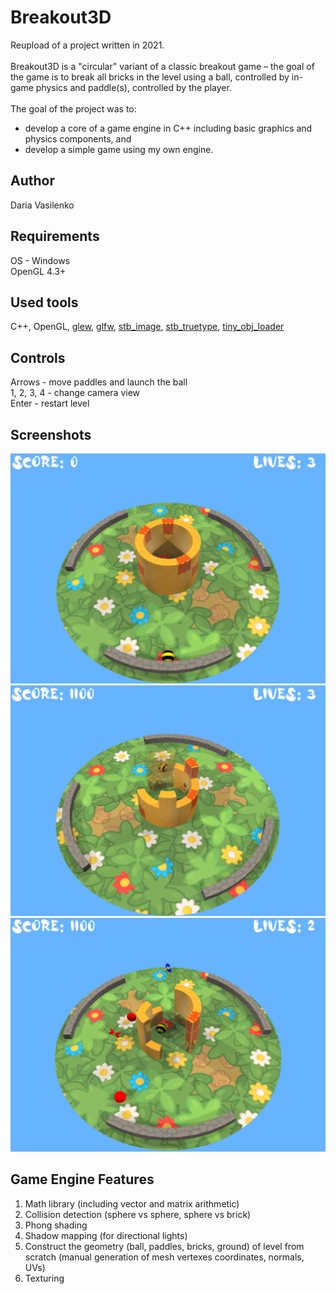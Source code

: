 # Breakout3D
Reupload of a project written in 2021.\
\
Breakout3D is a "circular" variant of a classic breakout game – the goal of
the game is to break all bricks in the level using a ball, controlled by in-game physics and
paddle(s), controlled by the player.\
\
The goal of the project was to:
- develop a core of a game engine in C++ including basic graphics and physics components, and
- develop a simple game using my own engine.

## Author
Daria Vasilenko

## Requirements
OS - Windows\
OpenGL 4.3+

## Used tools
C++, OpenGL, [glew](https://github.com/nigels-com/glew), [glfw](https://github.com/glfw/glfw), [stb_image](https://github.com/nothings/stb), [stb_truetype](https://github.com/nothings/stb), [tiny_obj_loader](https://github.com/tinyobjloader/tinyobjloader)

## Controls
Arrows - move paddles and launch the ball\
1, 2, 3, 4 - change camera view\
Enter - restart level

## Screenshots
![](https://github.com/DashaVasilenko/Breakout3D/blob/main/screenshots/1.png)
![](https://github.com/DashaVasilenko/Breakout3D/blob/main/screenshots/2.png)
![](https://github.com/DashaVasilenko/Breakout3D/blob/main/screenshots/3.png)

## Game Engine Features
1. Math library (including vector and matrix arithmetic)
2. Collision detection (sphere vs sphere, sphere vs brick)
3. Phong shading
4. Shadow mapping (for directional lights)
5. Construct the geometry (ball, paddles, bricks, ground) of level from scratch (manual generation of mesh vertexes coordinates, normals, UVs)
6. Texturing 